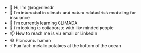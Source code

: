 - 👋 Hi, I’m @rogerilesdr
- 👀 I’m interested in climate and nature related risk modelling for insurance
- 🌱 I’m currently learning CLIMADA
- 💞️ I’m looking to collaborate with like minded people
- 📫 How to reach me is via email or LinkedIn
- 😄 Pronouns: human
- ⚡ Fun fact: metalic potatoes at the bottom of the ocean

<!---
rogerilesdr/rogerilesdr is a ✨ special ✨ repository because its `README.md` (this file) appears on your GitHub profile.
You can click the Preview link to take a look at your changes.
--->
